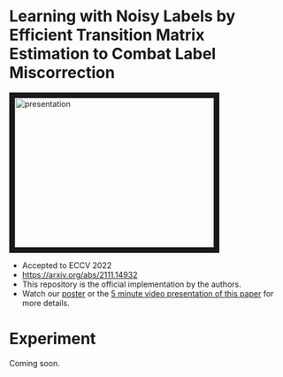 # Learning with Noisy Labels by Efficient Transition Matrix Estimation to Combat Label Miscorrection
<a href="http://www.youtube.com/watch?feature=player_embedded&v=haoa_S5jpm4
" target="_blank"><img src="http://img.youtube.com/vi/haoa_S5jpm4/0.jpg" 
alt="presentation" width="360" height="270" border="10" /></a>
- Accepted to ECCV 2022
- https://arxiv.org/abs/2111.14932
- This repository is the official implementation by the authors.
- Watch our [poster](./poster.pdf) or the [5 minute video presentation of this paper]([./presentation_choi_500.mp4](https://youtu.be/haoa_S5jpm4)) for more details.

# Experiment
Coming soon.
